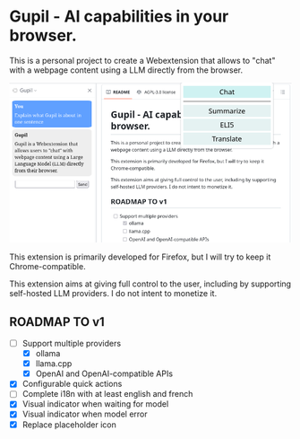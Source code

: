 # Gupil - AI capabilities in your browser.

This is a personal project to create a Webextension that allows to "chat" with a webpage content using a LLM directly from the browser.

![Example of use](./img/gupil_example.png)

This extension is primarily developed for Firefox, but I will try to keep it Chrome-compatible.

This extension aims at giving full control to the user, including by supporting self-hosted LLM providers. I do not intent to monetize it.

## ROADMAP TO v1
- [ ] Support multiple providers
  - [X] ollama
  - [X] llama.cpp
  - [X] OpenAI and OpenAI-compatible APIs
- [X] Configurable quick actions
- [ ] Complete i18n with at least english and french
- [X] Visual indicator when waiting for model
- [X] Visual indicator when model error
- [X] Replace placeholder icon
